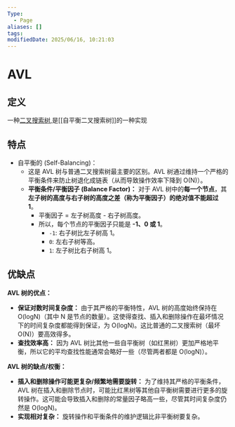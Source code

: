 ```yaml
---
Type:
  - Page
aliases: []
tags: 
modifiedDate: 2025/06/16, 10:21:03
---
```


# AVL

## 定义

一种[二叉搜索树](二叉搜索树.md),是[[自平衡二叉搜索树]]的一种实现

## 特点

- 自平衡的 (Self-Balancing)：
    - 这是 AVL 树与普通二叉搜索树最主要的区别。AVL 树通过维持一个严格的平衡条件来防止树退化成链表（从而导致操作效率下降到 O(N)）。
    - **平衡条件/平衡因子 (Balance Factor)：** 对于 AVL 树中的**每一个节点**，其**左子树的高度与右子树的高度之差（称为平衡因子）的绝对值不能超过 1**。
        - 平衡因子 = 左子树高度 - 右子树高度。
        - 所以，每个节点的平衡因子只能是 **-1、0 或 1**。
            - `-1`: 右子树比左子树高 1。
            - `0`: 左右子树等高。
            - `1`: 左子树比右子树高 1。

## 优缺点

**AVL 树的优点：**
- **保证对数时间复杂度：** 由于其严格的平衡特性，AVL 树的高度始终保持在 O(logN)（其中 N 是节点的数量）。这使得查找、插入和删除操作在最坏情况下的时间复杂度都能得到保证，为 O(logN)。这比普通的二叉搜索树（最坏 O(N)）要高效得多。
- **查找效率高：** 因为 AVL 树比其他一些自平衡树（如红黑树）更加严格地平衡，所以它的平均查找性能通常会略好一些（尽管两者都是 O(logN)）。

**AVL 树的缺点/权衡：**
- **插入和删除操作可能更复杂/频繁地需要旋转：** 为了维持其严格的平衡条件，AVL 树在插入和删除节点时，可能比红黑树等其他自平衡树需要进行更多的旋转操作。这可能会导致插入和删除的常量因子略高一些，尽管其时间复杂度仍然是 O(logN)。
- **实现相对复杂：** 旋转操作和平衡条件的维护逻辑比非平衡树要复杂。
